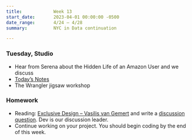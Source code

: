```yaml
---
title:            Week 13
start_date:       2023-04-01 00:00:00 -0500
date_range:       4/24 – 4/28
summary:          NYC in Data continuation

---
```


### Tuesday, Studio

- Hear from Serena about the Hidden Life of an Amazon User and we discuss
- [Today&rsquo;s Notes](https://paper.dropbox.com/doc/Parsons-Core-Interaction-S23-Week-13-Class-1--B3DPH3AWaIaobMpYssJ1WzP9AQ-6mabPchYtzEIAoa5XWBpM)
- The Wrangler jigsaw workshop


### Homework
- Reading: [Exclusive Design – Vasilis van Gemert](https://exclusive-design.vasilis.nl/) and write a [discussion question](https://paper.dropbox.com/doc/Parsons-Core-Interaction-S23-Reading-Reflections--B2JqDKxq4aJ1a5zMCecip_q1AQ-xcAaUIV4Syfp3zmAR7IMi). Dev is our discussion leader.  
- Continue working on your project. You should begin coding by the end of this week.